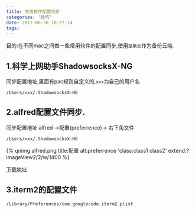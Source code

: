 ```yaml
---
title: 常用软件配置同步
categories: '技巧'
date: 2017-06-30 10:27:14
tags:
---
```


目的:在不同mac之间做一些常用软件的配置同步,使用`坚果云`作为备份云端.

## 1.科学上网助手ShadowsocksX-NG
同步配置地址,里面有pac规则自定义的,`xxx`为自己的用户名

```
/Users/xxx/.ShadowsocksX-NG
```

## 2.alfred配置文件同步.
同步配置地址 alfred ->配置(preferrence)->
右下角文件
```
/Users/xxx/.ShadowsocksX-NG
```

{% qnimg alfred.png title:配置 alt:preferrence 'class:class1 class2' extend:?imageView2/2/w/1400 %}

[下载地址](http://xclient.info/s/alfred.html?t=6fda0a2450cc619bf8251fae4b36405b9357d97f)

## 3.iterm2的配置文件

```
/Library/Preferences/com.googlecode.iterm2.plist
```